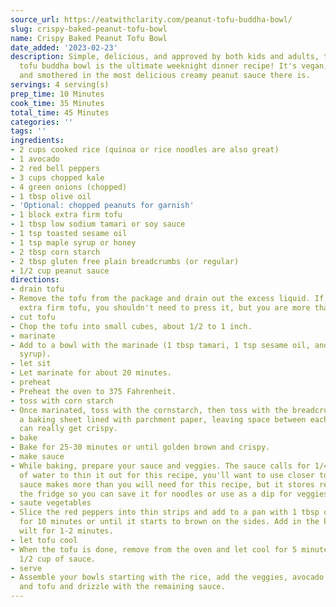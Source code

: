 ```yaml
---
source_url: https://eatwithclarity.com/peanut-tofu-buddha-bowl/
slug: crispy-baked-peanut-tofu-bowl
name: Crispy Baked Peanut Tofu Bowl
date_added: '2023-02-23'
description: Simple, delicious, and approved by both kids and adults, this baked peanut
  tofu buddha bowl is the ultimate weeknight dinner recipe! It's vegan, gluten free,
  and smothered in the most delicious creamy peanut sauce there is.
servings: 4 serving(s)
prep_time: 10 Minutes
cook_time: 35 Minutes
total_time: 45 Minutes
categories: ''
tags: ''
ingredients:
- 2 cups cooked rice (quinoa or rice noodles are also great)
- 1 avocado
- 2 red bell peppers
- 3 cups chopped kale
- 4 green onions (chopped)
- 1 tbsp olive oil
- 'Optional: chopped peanuts for garnish'
- 1 block extra firm tofu
- 1 tbsp low sodium tamari or soy sauce
- 1 tsp toasted sesame oil
- 1 tsp maple syrup or honey
- 2 tbsp corn starch
- 2 tbsp gluten free plain breadcrumbs (or regular)
- 1/2 cup peanut sauce
directions:
- drain tofu
- Remove the tofu from the package and drain out the excess liquid. If you're using
  extra firm tofu, you shouldn't need to press it, but you are more than welcome to.
- cut tofu
- Chop the tofu into small cubes, about 1/2 to 1 inch.
- marinate
- Add to a bowl with the marinade (1 tbsp tamari, 1 tsp sesame oil, and 1 tbsp maple
  syrup).
- let sit
- Let marinate for about 20 minutes.
- preheat
- Preheat the oven to 375 Fahrenheit.
- toss with corn starch
- Once marinated, toss with the cornstarch, then toss with the breadcrumbs. Add to
  a baking sheet lined with parchment paper, leaving space between each piece so they
  can really get crispy.
- bake
- Bake for 25-30 minutes or until golden brown and crispy.
- make sauce
- While baking, prepare your sauce and veggies. The sauce calls for 1/4 - 1/2 cup
  of water to thin it out for this recipe, you'll want to use closer to 1/2 cup. The
  sauce makes more than you will need for this recipe, but it stores really well in
  the fridge so you can save it for noodles or use as a dip for veggies.
- saute vegetables
- Slice the red peppers into thin strips and add to a pan with 1 tbsp of oil. Saute
  for 10 minutes or until it starts to brown on the sides. Add in the kale and let
  wilt for 1-2 minutes.
- let tofu cool
- When the tofu is done, remove from the oven and let cool for 5 minutes. Toss with
  1/2 cup of sauce.
- serve
- Assemble your bowls starting with the rice, add the veggies, avocado, scallions
  and tofu and drizzle with the remaining sauce.
---
```


